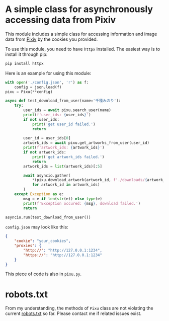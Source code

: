 # A simple class for asynchronously accessing data from Pixiv   
This module includes a simple class for accessing information and image data from [Pixiv](https://www.pixiv.net/) by the cookies you provided. 

To use this module, you need to have `httpx` installed. The easiest way is to install it through pip:
```bash
pip install httpx
```

Here is an example for using this module:
``` py
with open('./config.json', 'r') as f:
    config = json.load(f)
pixu = Pixu(**config)

async def test_download_from_user(name='千種みのり'):
    try:        
        user_ids = await pixu.search_user(name)
        print(f'user_ids: {user_ids}')
        if not user_ids:
            print('get user_id failed.')
            return 
        
        user_id = user_ids[0]
        artwork_ids = await pixu.get_artworks_from_user(user_id)
        print(f'artwork_ids: {artwork_ids}')
        if not artwork_ids:
            print('get artwork_ids failed.')
            return 
        artwork_ids = list(artwork_ids)[:5]

        await asyncio.gather(
            *(pixu.download_artwork(artwork_id, f'./downloads/{artwork_id}.jpg') \
            for artwork_id in artwork_ids)
        )
    except Exception as e:
        msg = e if len(str(e)) else type(e)
        print(f'Exception occured: {msg}, download failed.')
        return 
        
asyncio.run(test_download_from_user())
```

`config.json` may look like this: 
```json
{
    "cookie": "your_cookies", 
    "proxies": {
        "http://": "http://127.0.0.1:1234", 
        "https://": "http://127.0.0.1:1234"
    }
}
```

This piece of code is also in `pixu.py`. 

# robots.txt
From my understanding, the methods of `Pixu` class are not violating the current [robots.txt](https://www.pixiv.net/robots.txt) so far. Please contact me if related issues exist. 